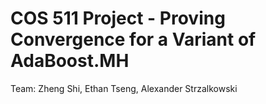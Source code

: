 # COS 511 Project - Proving Convergence for a Variant of AdaBoost.MH
Team: Zheng Shi, Ethan Tseng, Alexander Strzalkowski 
